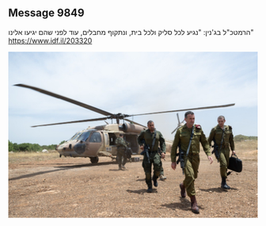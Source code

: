 ## Message 9849

הרמטכ"ל בג'נין:
"נגיע לכל סליק ולכל בית, ונתקוף מחבלים, עוד לפני שהם יגיעו אלינו"
https://www.idf.il/203320

![Photo](9849/9849_photo.jpg)
